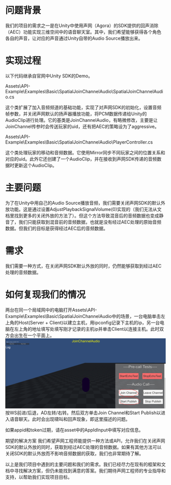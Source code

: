# 问题背景
我们的项目的需求之一是在Unity中使用声网（Agora）的SDK提供的回声消除（AEC）功能实现三维空间中的语音聊天室。其中，我们希望能够获得各个角色各自的声音，让对应的声音通过Unity自带的Audio Source播放出来。

# 实现过程

以下代码继承自官网中Unity SDK的Demo。

Assets\API-Example\Examples\Basic\SpatialJoinChannelAudio\SpatialJoinChannelAudio.cs

这个类扩展了加入音频频道的基础功能，实现了对声网SDK的初始化，设置音频帧参数，并关闭声网默认的扬声器播放功能，将PCM数据传递给Unity的AudioClip进行处理。它的基类是JoinChannelAudio，有略微修改，主要是让JoinChannel传参时会传送玩家的uid，还有把AEC的策略设为了aggressive。

Assets\API-Example\Examples\Basic\SpatialJoinChannelAudio\PlayerController.cs

这个类处理玩家的移动和音频数据。它使用Mirror同步不同玩家之间的位置关系和对应的uid。此外它还创建了一个AudioClip，并在接收到声网SDK传递的音频数据时更新这个AudioClip。

# 主要问题
为了在Unity中用自己的Audio Source播放音频，我们需要关闭声网SDK的默认外放功能。这是通过设置AdjustPlaybackSignalVolume(0)实现的（我们无法从文档里找到更多的关闭外放的方法了）。但这个方法导致混音后的音频数据也变成静音了，我们只能获取到混音前的音频数据，也就是没有经过AEC处理的原始音频数据。但我们的目标是获得经过AEC后的音频数据。

# 需求
我们需要一种方式，在关闭声网SDK默认外放的同时，仍然能够获取到经过AEC处理的音频数据。

# 如何复现我们的情况

两台在同一个局域网中的电脑打开Assets\API-Example\Examples\Basic\SpatialJoinChannelAudio中的场景，一台电脑单击左上角的Host(Server + Client)以建立主机，用ipconfig记录下主机的ip，另一台电脑在左上角的地址填写处填写刚才记录的主机ip并单击Client以连接主机。此时双方会出生在一个平面上。
![Alt text](image-15.png)
按WS前进/后退，AD左转/右转。然后双方单击Join Channel和Start Publish以进入语音聊天。此时会出现啸叫和回声现象，即这里描述的问题。

如果appid和token过期，请在asset中的AppIdInput中填写对应信息。

期望的解决方案
我们希望声网工程师能提供一种方法或API，允许我们在关闭声网SDK的默认外放的同时，获取到经过AEC处理的音频数据。如果有其他方法可以关闭SDK的默认外放而不影响音频数据的获取，我们也非常期待了解。

以上是我们项目中遇到的主要问题和我们的需求。我们已经尽力在现有的框架和文档中寻找解决方案，但仍未能找到满意的答案。我们期待声网工程师的专业指导和支持，以帮助我们实现项目目标。
